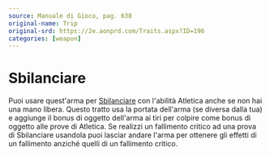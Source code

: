 ```yaml
---
source: Manuale di Gioco, pag. 638
original-name: Trip
original-srd: https://2e.aonprd.com/Traits.aspx?ID=196
categories: [weapon]
---
```


# Sbilanciare

Puoi usare quest'arma per [Sbilanciare](/azioni/abilita/sbilanciare) con
l'abilità Atletica anche se non hai una mano libera. Questo tratto usa la
portata dell'arma (se diversa dalla tua) e aggiunge il bonus di oggetto
dell'arma ai tiri per colpire come bonus di oggetto alle prove di Atletica. Se
realizzi un fallimento critico ad una prova di Sbilanciare usandola puoi lasciar
andare l'arma per ottenere gli effetti di un fallimento anziché quelli di un
fallimento critico.
